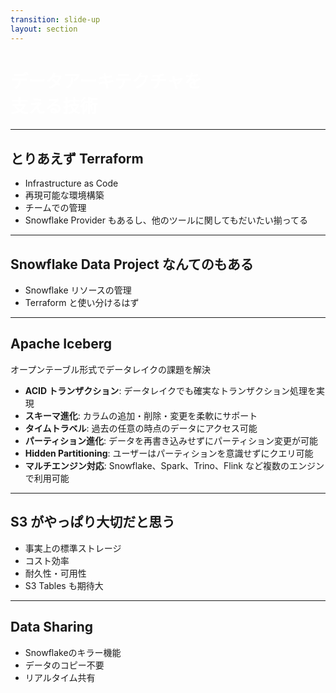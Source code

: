 ```yaml
---
transition: slide-up
layout: section
---
```


# データアーキテクチャを<br>支える技術

<style>
h1 {
    color: #ffffff;
}
</style>

---

## とりあえず Terraform

- Infrastructure as Code
- 再現可能な環境構築
- チームでの管理
- Snowflake Provider もあるし、他のツールに関してもだいたい揃ってる

---

## Snowflake Data Project なんてのもある

- Snowflake リソースの管理
- Terraform と使い分けるはず

---

## Apache Iceberg

オープンテーブル形式でデータレイクの課題を解決

- **ACID トランザクション**: データレイクでも確実なトランザクション処理を実現
- **スキーマ進化**: カラムの追加・削除・変更を柔軟にサポート
- **タイムトラベル**: 過去の任意の時点のデータにアクセス可能
- **パーティション進化**: データを再書き込みせずにパーティション変更が可能
- **Hidden Partitioning**: ユーザーはパーティションを意識せずにクエリ可能
- **マルチエンジン対応**: Snowflake、Spark、Trino、Flink など複数のエンジンで利用可能

---

## S3 がやっぱり大切だと思う

- 事実上の標準ストレージ
- コスト効率
- 耐久性・可用性
- S3 Tables も期待大

---

## Data Sharing

- Snowflakeのキラー機能
- データのコピー不要
- リアルタイム共有
